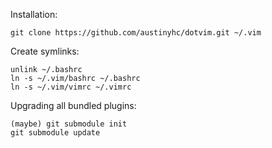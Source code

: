 Installation:

    git clone https://github.com/austinyhc/dotvim.git ~/.vim

Create symlinks:

    unlink ~/.bashrc
    ln -s ~/.vim/bashrc ~/.bashrc
    ln -s ~/.vim/vimrc ~/.vimrc

Upgrading all bundled plugins:

    (maybe) git submodule init
    git submodule update

